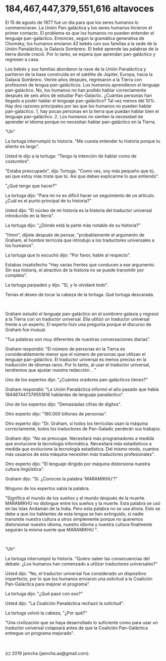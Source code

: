 # 184,467,447,379,551,616 altavoces

  El 15 de agosto de 1977 fue un día para que los seres humanos lo conmemoraran. La Unión Pan-galáctica y los seres humanos hicieron el primer contacto. El problema es que los humanos no pueden entender el lenguaje pan-galáctico. Entonces, según la gramática generativa de Chomsky, los humanos enviaron 42 bebés con sus familias a la sede de la Unión Panaláctica, la Galaxia Sombrero. El bebé aprende las palabras de la tierra donde creció. Por lo tanto, se espera que aprendan pan-galáctico y regresen a casa.

  Los bebés y sus familias abordaron la nave de la Unión Panaláctica y partieron de la base construida en el satélite de Júpiter, Europa, hacia la Galaxia Sombrero. Veinte años después, regresaron a la Tierra con profesores de lengua pan-galácticos. Los humanos aprendieron el lenguaje pan-galáctico. No, los humanos no han podido hablar correctamente después de seis años de estudiar Pan-Galactic. ¿Cuántas personas han llegado a poder hablar el lenguaje pan-galáctico? Tal vez menos del 10%. Hay dos razones principales por las que los humanos no pueden hablar pan-galáctico. 1, hay pocas personas en la tierra que puedan hablar bien el lenguaje pan-galáctico. 2. Los humanos no sienten la necesidad de aprender el idioma porque no necesitan hablar pan-galáctico en la Tierra.

  "Uh"

  La tortuga interrumpió tu historia. "Me cuesta entender tu historia porque tu aliento es largo".

  Usted le dijo a la tortuga: "Tengo la intención de hablar como de costumbre".

  "Estaba preocupado", dijo Tortuga. "Como ves, soy más pequeño que tú, así que estoy más triste que tú. Así que debes explicarme lo que entiendo".

  "¿Qué tengo que hacer?"

  La tortuga dijo: "Para mí no es difícil hacer un seguimiento de un artículo. ¿Cuál es el punto principal de tu historia?"

  Usted dijo: "El núcleo de mi historia es la historia del traductor universal introducido en la tierra".

  La tortuga dijo: "¿Dónde está la parte más notable de su historia?"

  "Hmm", dijiste después de pensar, "probablemente el argumento de Graham, el hombre terrícola que introdujo a los traductores universales a los humanos".

  La tortuga que lo escuchó dijo: "Por favor, hable al respecto".

  Estabas insatisfecho "Hay varias frentes que conducen a ese argumento. Sin esa historia, el atractivo de la historia no se puede transmitir por completo".

  La tortuga parpadeó y dijo: "Sí, y lo olvidaré todo".

  Tenías el deseo de tocar la cabeza de la tortuga. Qué tortuga descarada.

  <br>

  Graham estudió el lenguaje pan-galáctico en el sombrero galaxia y regresó a la Tierra con un traductor universal. Ella utilizó un traductor universal frente a un experto. El experto hizo una pregunta porque el discurso de Graham fue inusual.

  "Tus palabras son muy diferentes de nuestras conversaciones diarias".

  Graham respondió: "El número de personas en la Tierra es considerablemente menor que el número de personas que utilizan el lenguaje pan-galáctico. El traductor universal es menos preciso en la traducción de idiomas raros. Por lo tanto, al usar el traductor universal, tendremos que ajustar nuestra redacción. . "

  Uno de los expertos dijo: "¿Cuántos oradores pan-galácticos tienes?"

  Graham respondió: "La Unión Panaláctica informó el año pasado que había 184467447379551616 hablantes de lenguaje panaláctico".

  Uno de los expertos dijo: "Demasiadas cifras de dígitos".

  Otro experto dijo: "180.000 billones de personas".

  Otro experto dijo: "Dr. Graham, si todos los terrícolas usan la máquina correctamente, todos los traductores de Pan-Galadic perderán sus trabajos.

  Graham dijo: "No se preocupe. Necesitará más programadores a medida que evolucione la tecnología informática. Necesitará más estadísticos a medida que evolucione la tecnología estadística. Del mismo modo, cuantos más usuarios de esta máquina necesiten más traductores profesionales".

  Otro experto dijo: "El lenguaje dirigido por máquina distorsiona nuestra cultura lingüística".

  Graham dijo: "Sí. ¿Conoces la palabra 'MARAMIKHU'?"

  Ninguno de los expertos sabía la palabra.

  "Significa el mundo de los sueños y el mundo después de la muerte. MARAMIKHU no distingue entre los sueños y la muerte. Esta palabra se usó en las Islas Andamán de la India. Pero esta palabra no se usa ahora. Esto se debe a que los hablantes de esta lengua se han extinguido, si nadie transmite nuestra cultura a otros simplemente porque no queremos distorsionar nuestro idioma, nuestro idioma y nuestra cultura finalmente seguirán la misma suerte que MARAMIKHU ".

  <br>

  "Uh"

  La tortuga interrumpió tu historia. "Quiero saber las consecuencias del debate. ¿Los humanos han comenzado a utilizar traductores universales?"

  Usted dijo: "No, el traductor universal fue considerado un dispositivo imperfecto, por lo que los humanos enviaron una solicitud a la Coalición Pan-Galáctica para mejorar el programa".

  La tortuga dijo: "¿Qué pasó con eso?"

  Usted dijo: "La Coalición Panaláctica rechazó la solicitud".

  La tortuga volvió la cabeza, "¿Por qué?"

  "Una civilización que se haya desarrollado lo suficiente como para usar un traductor universal colapsará antes de que la Coalición Pan-Galáctica entregue un programa mejorado".


  <br>
  <br>
  (c) 2019 jamcha (jamcha.aa@gmail.com).
